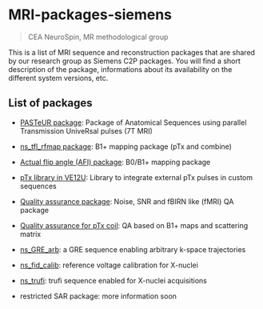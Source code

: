 # MRI-packages-siemens
> CEA NeuroSpin, MR methodological group

This is a list of MRI sequence and reconstruction packages that are shared by our research group as Siemens C2P packages. You will find a short description of the package, informations about its availability on the different system versions, etc.

## List of packages

- [PASTeUR package](https://github.com/FranckMauconduit/MRI-packages-siemens/blob/main/PASTeUR-package/PASTeUR-package.md): Package of Anatomical Sequences using parallel Transmission UniveRsal pulses (7T MRI)

- [ns_tfl_rfmap package](https://github.com/FranckMauconduit/MRI-packages-siemens/blob/main/ns_tfl_rfmap-package/ns_tfl_rfmap-package.md): B1+ mapping package (pTx and combine)

- [Actual flip angle (AFI) package](https://github.com/FranckMauconduit/MRI-packages-siemens/blob/main/AFI-package/AFI-package.md): B0/B1+ mapping package

- [pTx library in VE12U](https://github.com/FranckMauconduit/MRI-packages-siemens/blob/main/pTx-library/pTx-library.md): Library to integrate external pTx pulses in custom sequences

- [Quality assurance package](https://github.com/FranckMauconduit/MRI-packages-siemens/blob/main/QA-package/QA-package.md): Noise, SNR and fBIRN like (fMRI) QA package

- [Quality assurance for pTx coil](https://github.com/FranckMauconduit/MRI-packages-siemens/blob/main/QA-pTx-package/QA-pTx-package.md): QA based on B1+ maps and scattering matrix

- [ns_GRE_arb](https://github.com/FranckMauconduit/MRI-packages-siemens/blob/main/ns_gre_arb/ns_gre_arb.md): a GRE sequence enabling arbitrary k-space trajectories

- [ns_fid_calib](https://github.com/FranckMauconduit/MRI-packages-siemens/blob/main/ns_fid_calib/ns_fid_calib.md): reference voltage calibration for X-nuclei

- [ns_trufi](https://github.com/FranckMauconduit/MRI-packages-siemens/blob/main/ns_trufi/ns_trufi.md): trufi sequence enabled for X-nuclei acquisitions

- restricted SAR package: more information soon
